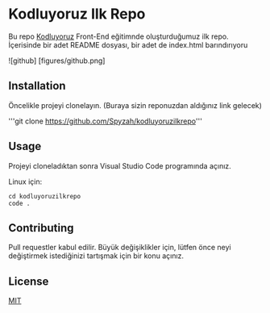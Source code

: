 # Kodluyoruz Ilk Repo

Bu repo [Kodluyoruz](kodluyoruz.org) Front-End eğitimnde oluşturduğumuz ilk repo. İçerisinde bir adet README dosyası, bir adet de index.html barındırıyoru

![github] [figures/github.png]

## Installation

Öncelikle projeyi clonelayın. (Buraya sizin reponuzdan aldığınız link gelecek)


'''git clone https://github.com/Spyzah/kodluyoruzilkrepo'''

## Usage

Projeyi cloneladıktan sonra Visual Studio Code programında açınız.

Linux için:

```linux
cd kodluyoruzilkrepo
code .
```

## Contributing
Pull requestler kabul edilir. Büyük değişiklikler için, lütfen önce neyi değiştirmek istediğinizi tartışmak için bir konu açınız.


## License
[MIT](https://choosealicense.com/licenses/mit/)